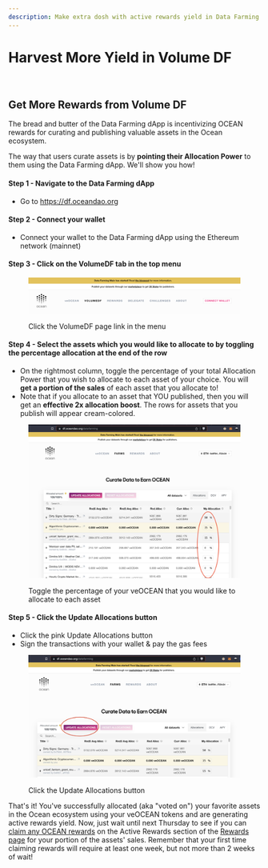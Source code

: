 ```yaml
---
description: Make extra dosh with active rewards yield in Data Farming
---
```


# Harvest More Yield in Volume DF

<figure><img src="../../.gitbook/assets/rewards/gif/volume-df.gif" alt=""><figcaption></figcaption></figure>

## Get More Rewards from Volume DF

The bread and butter of the Data Farming dApp is incentivizing OCEAN rewards for curating and publishing valuable assets in the Ocean ecosystem. 

The way that users curate assets is by **pointing their Allocation Power** to them using the Data Farming dApp. We'll show you how!

#### Step 1 - Navigate to the Data Farming dApp

- Go to https://df.oceandao.org

#### Step 2 - Connect your wallet

- Connect your wallet to the Data Farming dApp using the Ethereum network (mainnet)

#### Step 3 - Click on the VolumeDF tab in the top menu

<figure><img src="../../.gitbook/assets/rewards/volumeDF-page.png" alt=""><figcaption><p>Click the VolumeDF page link in the menu</p></figcaption></figure>

#### Step 4 - Select the assets which you would like to allocate to by toggling the percentage allocation at the end of the row

- On the rightmost column, toggle the percentage of your total Allocation Power that you wish to allocate to each asset of your choice. You will **get a portion of the sales** of each asset that you allocate to!
- Note that if you allocate to an asset that YOU published, then you will get an **effective 2x allocation boost**. The rows for assets that you publish will appear cream-colored.

<figure><img src="../../.gitbook/assets/rewards/allocations.png" alt=""><figcaption><p>Toggle the percentage of your veOCEAN that you would like to allocate to each asset</p></figcaption></figure>

#### Step 5 - Click the Update Allocations button

- Click the pink Update Allocations button
- Sign the transactions with your wallet & pay the gas fees

<figure><img src="../../.gitbook/assets/rewards/update-allocations.png" alt=""><figcaption><p>Click the Update Allocations button</p></figcaption></figure>

That's it! You've successfully allocated (aka "voted on") your favorite assets in the Ocean ecosystem using your veOCEAN tokens and are generating active rewards yield. Now, just wait until next Thursday to see if you can [claim any OCEAN rewards](how-to-farm-claim-rewards.md) on the Active Rewards section of the [Rewards page](https://df.oceandao.org/rewards) for your portion of the assets' sales. Remember that your first time claiming rewards will require at least one week, but not more than 2 weeks of wait!